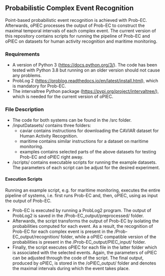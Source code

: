 ## Probabilistic Complex Event Recognition

Point-based probabilistic event recognition is achieved with Prob-EC. Afterwards, oPIEC processes the output of Prob-EC to construct the maximal temporal intervals of each complex event. The current version of this repository contains scripts for running the pipeline of Prob-EC and oPIEC on datasets for human activity recognition and maritime monitoring.

### Requirements

- A version of Python 3 (https://docs.python.org/3/). The code has been tested with Python 3.8 but running on an older version should not cause any problems.
- ProbLog 2 (https://problog.readthedocs.io/en/latest/install.html), which is mandatory for Prob-EC.
- The intervaltree Python package (https://pypi.org/project/intervaltree/), which is needed for the current version of oPIEC.


### File Description

- The code for both systems can be found in the /src folder.
- /inputDatasets/ contains three folders:
	- caviar contains instructions for downloading the CAVIAR dataset for Human Activity Recognition.
	- maritime contains similar instructions for a dataset on maritime monitoring.
	- examples contains selected parts of the above datasets for testing Prob-EC and oPIEC right away.
- /scripts/ contains executable scripts for running the example datasets. 
  The parameters of each script can be adjust for the desired experiment.

#### Execution Scripts

Running an example script, e.g. for maritime monitoring, executes the entire pipeline of systems, i.e. first runs Prob-EC and, then, oPIEC, using as input the output of Prob-EC. 
- Prob-EC is executed by running a ProbLog2 program. The output of ProbLog2 is saved in the /Prob-EC_output/preprocessed/ folder. 
- Afterwards, the script transforms the output of Prob-EC by isolating the probabilities computed for each event. As a result, the recognition of Prob-EC for each complex event is present in the /Prob-EC_output/recognition/ folder, while a oPIEC compatible version of the probabilities is present in the /Prob-EC_output/PIEC_input/ folder. 
- Finally, the script executes oPIEC for each file in the latter folder which is associated with the selected events. Again, the parameters of oPIEC can be adjusted through the code of the script. The final output, produced by oPIEC, is stored in the /oPIEC_output/ folder and denotes the maximal intervals during which the event takes place.
